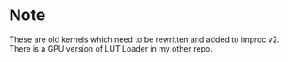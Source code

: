 # Note
These are old kernels which need to be rewritten and added to improc v2.  
There is a GPU version of LUT Loader in my other repo.